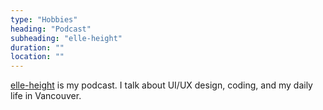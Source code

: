```yaml
---
type: "Hobbies"
heading: "Podcast"
subheading: "elle-height"
duration: ""
location: ""
---
```


<a href="http://elle-height.ellekasai.com/" target="_blank">elle-height</a> is my podcast. I talk about UI/UX design, coding, and my daily life in Vancouver.
